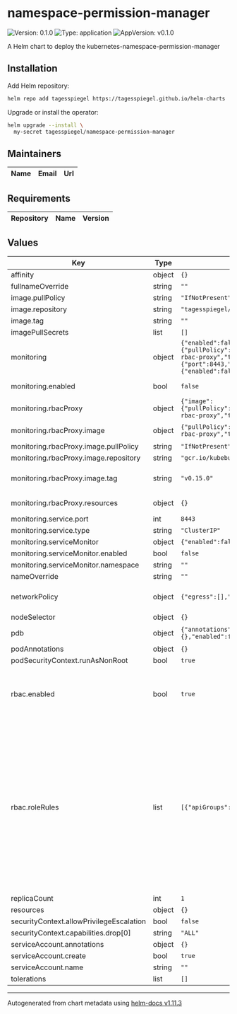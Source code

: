 # namespace-permission-manager

![Version: 0.1.0](https://img.shields.io/badge/Version-0.1.0-informational?style=flat-square) ![Type: application](https://img.shields.io/badge/Type-application-informational?style=flat-square) ![AppVersion: v0.1.0](https://img.shields.io/badge/AppVersion-v0.1.0-informational?style=flat-square)

A Helm chart to deploy the kubernetes-namespace-permission-manager

## Installation

Add Helm repository:

```bash
helm repo add tagesspiegel https://tagesspiegel.github.io/helm-charts
```

Upgrade or install the operator:

```bash
helm upgrade --install \
  my-secret tagesspiegel/namespace-permission-manager
```

## Maintainers

| Name | Email | Url |
| ---- | ------ | --- |

## Requirements

| Repository | Name | Version |
|------------|------|---------|

## Values

| Key | Type | Default | Description |
|-----|------|---------|-------------|
| affinity | object | `{}` |  |
| fullnameOverride | string | `""` |  |
| image.pullPolicy | string | `"IfNotPresent"` |  |
| image.repository | string | `"tagesspiegel/kubernetes-namespace-permission-manager"` |  |
| image.tag | string | `""` |  |
| imagePullSecrets | list | `[]` |  |
| monitoring | object | `{"enabled":false,"rbacProxy":{"image":{"pullPolicy":"IfNotPresent","repository":"gcr.io/kubebuilder/kube-rbac-proxy","tag":"v0.15.0"},"resources":{}},"service":{"port":8443,"type":"ClusterIP"},"serviceMonitor":{"enabled":false,"namespace":""}}` | Monitoring configuration |
| monitoring.enabled | bool | `false` | Enable Prometheus Operator Monitoring |
| monitoring.rbacProxy | object | `{"image":{"pullPolicy":"IfNotPresent","repository":"gcr.io/kubebuilder/kube-rbac-proxy","tag":"v0.15.0"},"resources":{}}` | RBAC Proxy configuration |
| monitoring.rbacProxy.image | object | `{"pullPolicy":"IfNotPresent","repository":"gcr.io/kubebuilder/kube-rbac-proxy","tag":"v0.15.0"}` | Image to use for the RBAC Proxy |
| monitoring.rbacProxy.image.pullPolicy | string | `"IfNotPresent"` | Image pull policy |
| monitoring.rbacProxy.image.repository | string | `"gcr.io/kubebuilder/kube-rbac-proxy"` | Image repository |
| monitoring.rbacProxy.image.tag | string | `"v0.15.0"` | Tag overrides the image tag whose default is the chart appVersion. |
| monitoring.rbacProxy.resources | object | `{}` | RBAC Proxy resource configuration |
| monitoring.service.port | int | `8443` | Service port |
| monitoring.service.type | string | `"ClusterIP"` | Service configuration |
| monitoring.serviceMonitor | object | `{"enabled":false,"namespace":""}` | ServiceMonitor configuration |
| monitoring.serviceMonitor.enabled | bool | `false` | Enable ServiceMonitor |
| monitoring.serviceMonitor.namespace | string | `""` | Service Monitor namespace |
| nameOverride | string | `""` |  |
| networkPolicy | object | `{"egress":[],"enabled":false,"ingress":[]}` | networkPolicy defines the network access to and from the operator |
| nodeSelector | object | `{}` |  |
| pdb | object | `{"annotations":{},"enabled":false,"maxUnavailable":0,"minAvailable":1}` | pdb defines the pod disruption budget for the operator |
| podAnnotations | object | `{}` |  |
| podSecurityContext.runAsNonRoot | bool | `true` |  |
| rbac.enabled | bool | `true` | rbac.enabled specifies whether RBAC resources should be created If disabled, the operator will use the permissions of the service account the operator is running under |
| rbac.roleRules | list | `[{"apiGroups":["*"],"resources":["*"],"verbs":["*"]}]` | roleRules defines the permissions the operator has access to The operator needs at least access to:   namespaces: [list, get, watch]   roles: [list, get, watch, create, update, delete]   rolebindings: [list, get, watch, create, update, delete]  And to any resource defined in the ns.tagesspiegel.de/rolebinding-subjects, ns.tagesspiegel.de/rolebinding-roleref and ns.tagesspiegel.de/custom-role-rules annotations To simplify the configuration, the operator has access to all resources in all namespaces by default. |
| replicaCount | int | `1` |  |
| resources | object | `{}` |  |
| securityContext.allowPrivilegeEscalation | bool | `false` |  |
| securityContext.capabilities.drop[0] | string | `"ALL"` |  |
| serviceAccount.annotations | object | `{}` |  |
| serviceAccount.create | bool | `true` |  |
| serviceAccount.name | string | `""` |  |
| tolerations | list | `[]` |  |

----------------------------------------------
Autogenerated from chart metadata using [helm-docs v1.11.3](https://github.com/norwoodj/helm-docs/releases/v1.11.3)
